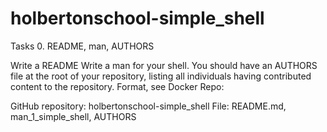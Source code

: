 # holbertonschool-simple_shell
Tasks
0. README, man, AUTHORS

Write a README
Write a man for your shell.
You should have an AUTHORS file at the root of your repository, listing all individuals having contributed content to the repository. Format, see Docker
Repo:

GitHub repository: holbertonschool-simple_shell
File: README.md, man_1_simple_shell, AUTHORS


